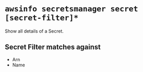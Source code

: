 # `awsinfo secretsmanager secret [secret-filter]*`

Show all details of a Secret.

## Secret Filter matches against

* Arn
* Name
